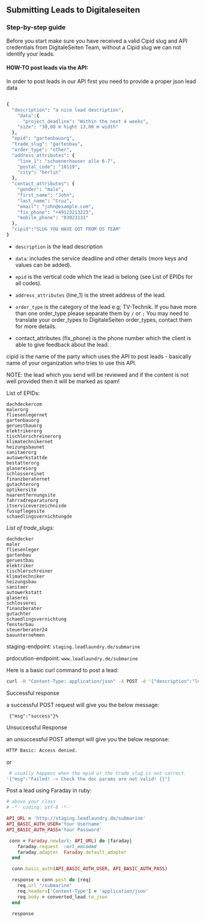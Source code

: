 ## Submitting Leads to Digitaleseiten

### Step-by-step guide

Before you start make sure you have received a valid Cipid slug and API credentials from DigitaleSeiten Team, without a Cipid slug we can not identify your leads.


 

#### HOW-TO post leads via the API:
In order to post leads in our API first you need to provide a proper json lead data

```ruby

{
  "description": "a nice lead description", 
    "data":{
      "project_deadline": "Within the next 4 weeks", 
    "size": "30,00 m hight 13,00 m width"
  },
  "epid": "gartenbauorg", 
  "trade_slug": "gartenbau", 
  "order_type": "other", 
  "address_attributes": {
    "line_1": "schoenerhauser alle 6-7",
    "postal_code": "10119",
    "city": "berlin"
  },
  "contact_attributes": {
    "gender": "male",
    "first_name": "John",
    "last_name": "Cruz",
    "email": "john@example.com",
    "fix_phone": "+49123213223",
    "mobile_phone": "03023131"
  },
  "cipid":"SLUG YOU HAVE GOT FROM DS TEAM"
}
```

- `description` is the lead description

- `data`: includes the service deadline and other details (more keys and values can be added).

- `epid` is the vertical code which the lead is belong (see List of EPIDs for all codes).

- `address_attributes` (line_1) is the street address of the lead.

- `order_type` is the category of the lead e.g; TV-Technik. If you have more than one order_type please separate them by `/` or `;` You may need to translate your order_types to DigitaleSeiten order_types, contact them for more details.

- contact_attributes (fix_phone) is the phone number which the client is able to give feedback about the lead.

cipid is the name of the party which uses the API to post leads - basically name of your organization who tries to use this API.

NOTE: the lead which you send will be reviewed and if the content is not well provided then it will be marked as spam!



List of EPIDs:

```
dachdeckercom
malerorg
fliesenlegernet
gartenbauorg
geruestbauorg
elektrikerorg
tischlerschreinerorg
klimatechnikernet
heizungsbaunet
sanitaerorg
autowerkstattde
bestatterorg
glasereiorg
schlossereinet
finanzberaternet
gutachterorg
optikersite
haarentfernungsite
fahrradreparaturorg
itserviceverzeichnisde
fusspflegesite
schaedlingsvernichtungde
```

*List of trade_slugs:*
```
dachdecker
maler
fliesenleger
gartenbau
geruestbau
elektriker
tischlerschreiner
klimatechniker
heizungsbau
sanitaer
autowerkstatt
glaserei
schlosserei
finanzberater
gutachter
schaedlingsvernichtung
fensterbau
steuerberater24
bauunternehmen
```
staging-endpoint: `staging.leadlaundry.de/submarine`

prdocution-endpoint: `www.leadlaundry.de/submarine`

Here is a basic curl command to post a lead:

```bash
curl -H "Content-Type: application/json" -X POST -d '{"description":"lead description/comment", "trade_slug": "maler", "data":{"project_deadline": "In den nächsten 4 Wochen", "project_surface": "150", "project_height": "220", "project_place": "Aussenwand", "order_type": "other"}, "order_type":"other","address_attributes":{"line_1":"schoenerhauser alle 6-7","postal_code":"10119","city":"berlin"},"epid":"malerorg","contact_attributes":{"gender":"male","first_name":"John6","last_name":"Cruz4","email":"john@example.com","fix_phone":"030234131","mobile_phone":"+49123213223"},"cipid":SLUG YOU HAVE GOT FROM DS TEAM"}' http://user:password@staging.leadlaundry.de/submarine
```

Successful response

a successful POST request will give you the below message:

```
 {"msg":"success"}%
 ```

Unsuccessful Response

an unsuccessful POST attempt will give you the below response:

```bash
HTTP Basic: Access denied.
```
or
```bash
 # usually happens when the epid or the trade_slug is not correct.
'{"msg":"Failed! -> Check the doc params are not valid! {}"}
```



Post a lead using Faraday in ruby:

```ruby
# above your class
# -*- coding: utf-8 -*-

API_URL = 'http://staging.leadlaundry.de/submarine'
API_BASIC_AUTH_USER='Your Username'
API_BASIC_AUTH_PASS='Your Password'

 conn = Faraday.new(url: API_URL) do |faraday|
    faraday.request  :url_encoded
    faraday.adapter  Faraday.default_adapter
  end

  conn.basic_auth(API_BASIC_AUTH_USER, API_BASIC_AUTH_PASS)

  response = conn.post do |req|
    req.url "/submarine"
    req.headers['Content-Type'] = 'application/json'
    req.body = converted_lead.to_json
  end

  response

```


